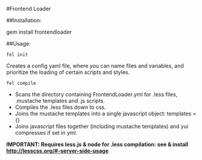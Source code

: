 #Frontend Loader

##Installation:

  gem install frontendloader

##Usage:

	fel init
  
Creates a config yaml file, where you can name files and variables, and prioritize the loading of certain scripts and styles.

	fel compile
  
- Scans the directory containing FrontendLoader.yml for .less files, .mustache templates and .js scripts. 
- Compiles the .less files down to css.
- Joins the mustache templates into a single javascript object: templates = {}
- Joins javascript files together (including mustache templates) and yui compresses if set in yml.

**IMPORTANT: Requires less.js & node for .less compilation: see & install http://lesscss.org/#-server-side-usage**
